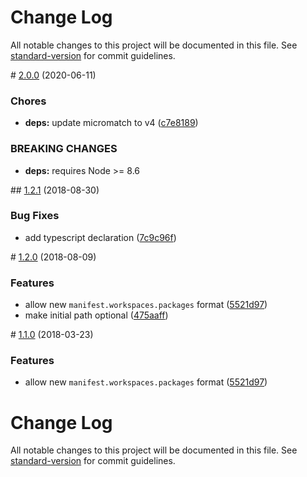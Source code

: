 Change Log
==========

All notable changes to this project will be documented in this file. See [standard-version](https://github.com/conventional-changelog/standard-version) for commit guidelines.

<span id="2.0.0"></span> \# [2.0.0](https://github.com/square/find-yarn-workspace-root/compare/v1.2.1...v2.0.0) (2020-06-11)

### Chores

-   **deps:** update micromatch to v4 ([c7e8189](https://github.com/square/find-yarn-workspace-root/commit/c7e8189))

### BREAKING CHANGES

-   **deps:** requires Node &gt;= 8.6

<span id="1.2.1"></span> \#\# [1.2.1](https://github.com/square/find-yarn-workspace-root/compare/v1.2.0...v1.2.1) (2018-08-30)

### Bug Fixes

-   add typescript declaration ([7c9c96f](https://github.com/square/find-yarn-workspace-root/commit/7c9c96f))

<span id="1.2.0"></span> \# [1.2.0](https://github.com/square/find-yarn-workspace-root/compare/v1.0.0...v1.2.0) (2018-08-09)

### Features

-   allow new `manifest.workspaces.packages` format ([5521d97](https://github.com/square/find-yarn-workspace-root/commit/5521d97))
-   make initial path optional ([475aaff](https://github.com/square/find-yarn-workspace-root/commit/475aaff))

<span id="1.1.0"></span> \# [1.1.0](https://github.com/square/find-yarn-workspace-root/compare/v1.0.0...v1.1.0) (2018-03-23)

### Features

-   allow new `manifest.workspaces.packages` format ([5521d97](https://github.com/square/find-yarn-workspace-root/commit/5521d97))

Change Log
==========

All notable changes to this project will be documented in this file. See [standard-version](https://github.com/conventional-changelog/standard-version) for commit guidelines.
